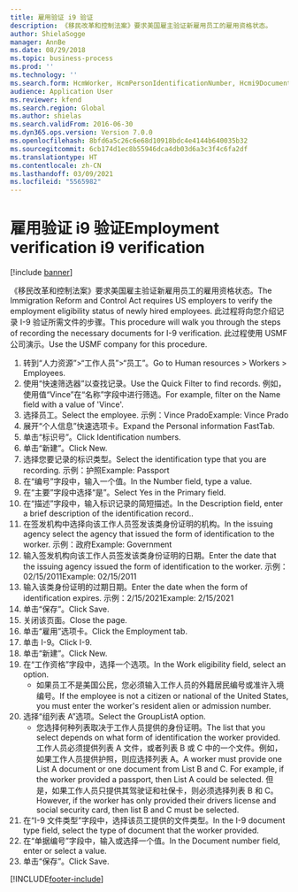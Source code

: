 ```yaml
---
title: 雇用验证 i9 验证
description: 《移民改革和控制法案》要求美国雇主验证新雇用员工的雇用资格状态。
author: ShielaSogge
manager: AnnBe
ms.date: 08/29/2018
ms.topic: business-process
ms.prod: ''
ms.technology: ''
ms.search.form: HcmWorker, HcmPersonIdentificationNumber, Hcmi9Document
audience: Application User
ms.reviewer: kfend
ms.search.region: Global
ms.author: shielas
ms.search.validFrom: 2016-06-30
ms.dyn365.ops.version: Version 7.0.0
ms.openlocfilehash: 8bfd6a5c26c6e68d10918bdc4e4144b640035b32
ms.sourcegitcommit: 6cb174d1ec8b55946dca4db03d6a3c3f4c6fa2df
ms.translationtype: HT
ms.contentlocale: zh-CN
ms.lasthandoff: 03/09/2021
ms.locfileid: "5565982"
---
```

# <a name="employment-verification-i9-verification"></a><span data-ttu-id="fb74f-103">雇用验证 i9 验证</span><span class="sxs-lookup"><span data-stu-id="fb74f-103">Employment verification i9 verification</span></span>

[!include [banner](../../../includes/banner.md)]

<span data-ttu-id="fb74f-104">《移民改革和控制法案》要求美国雇主验证新雇用员工的雇用资格状态。</span><span class="sxs-lookup"><span data-stu-id="fb74f-104">The Immigration Reform and Control Act requires US employers to verify the employment eligibility status of newly hired employees.</span></span> <span data-ttu-id="fb74f-105">此过程将向您介绍记录 I-9 验证所需文件的步骤。</span><span class="sxs-lookup"><span data-stu-id="fb74f-105">This procedure will walk you through the steps of recording the necessary documents for I-9 verification.</span></span> <span data-ttu-id="fb74f-106">此过程使用 USMF 公司演示。</span><span class="sxs-lookup"><span data-stu-id="fb74f-106">Use the USMF company for this procedure.</span></span>

1. <span data-ttu-id="fb74f-107">转到“人力资源”>“工作人员”>“员工”。</span><span class="sxs-lookup"><span data-stu-id="fb74f-107">Go to Human resources > Workers > Employees.</span></span>
2. <span data-ttu-id="fb74f-108">使用“快速筛选器”以查找记录。</span><span class="sxs-lookup"><span data-stu-id="fb74f-108">Use the Quick Filter to find records.</span></span> <span data-ttu-id="fb74f-109">例如，使用值“Vince”在“名称”字段中进行筛选。</span><span class="sxs-lookup"><span data-stu-id="fb74f-109">For example, filter on the Name field with a value of 'Vince'.</span></span>
3. <span data-ttu-id="fb74f-110">选择员工。</span><span class="sxs-lookup"><span data-stu-id="fb74f-110">Select the employee.</span></span> <span data-ttu-id="fb74f-111">示例：Vince Prado</span><span class="sxs-lookup"><span data-stu-id="fb74f-111">Example: Vince Prado</span></span>
4. <span data-ttu-id="fb74f-112">展开“个人信息”快速选项卡。</span><span class="sxs-lookup"><span data-stu-id="fb74f-112">Expand the Personal information FastTab.</span></span>
5. <span data-ttu-id="fb74f-113">单击“标识号”。</span><span class="sxs-lookup"><span data-stu-id="fb74f-113">Click Identification numbers.</span></span>
6. <span data-ttu-id="fb74f-114">单击“新建”。</span><span class="sxs-lookup"><span data-stu-id="fb74f-114">Click New.</span></span>
7. <span data-ttu-id="fb74f-115">选择您要记录的标识类型。</span><span class="sxs-lookup"><span data-stu-id="fb74f-115">Select the identification type that you are recording.</span></span> <span data-ttu-id="fb74f-116">示例：护照</span><span class="sxs-lookup"><span data-stu-id="fb74f-116">Example: Passport</span></span>
8. <span data-ttu-id="fb74f-117">在“编号”字段中，输入一个值。</span><span class="sxs-lookup"><span data-stu-id="fb74f-117">In the Number field, type a value.</span></span>
9. <span data-ttu-id="fb74f-118">在“主要”字段中选择“是”。</span><span class="sxs-lookup"><span data-stu-id="fb74f-118">Select Yes in the Primary field.</span></span>
10. <span data-ttu-id="fb74f-119">在“描述”字段中，输入标识记录的简短描述。</span><span class="sxs-lookup"><span data-stu-id="fb74f-119">In the Description field, enter a brief description of the identification record..</span></span>
11. <span data-ttu-id="fb74f-120">在签发机构中选择向该工作人员签发该类身份证明的机构。</span><span class="sxs-lookup"><span data-stu-id="fb74f-120">In the issuing agency select the agency that issued the form of identification to the worker.</span></span> <span data-ttu-id="fb74f-121">示例：政府</span><span class="sxs-lookup"><span data-stu-id="fb74f-121">Example: Government</span></span>
12. <span data-ttu-id="fb74f-122">输入签发机构向该工作人员签发该类身份证明的日期。</span><span class="sxs-lookup"><span data-stu-id="fb74f-122">Enter the date that the issuing agency issued the form of identification to the worker.</span></span> <span data-ttu-id="fb74f-123">示例：02/15/2011</span><span class="sxs-lookup"><span data-stu-id="fb74f-123">Example: 02/15/2011</span></span>
13. <span data-ttu-id="fb74f-124">输入该类身份证明的过期日期。</span><span class="sxs-lookup"><span data-stu-id="fb74f-124">Enter the date when the form of identification expires.</span></span> <span data-ttu-id="fb74f-125">示例：2/15/2021</span><span class="sxs-lookup"><span data-stu-id="fb74f-125">Example: 2/15/2021</span></span>
14. <span data-ttu-id="fb74f-126">单击“保存”。</span><span class="sxs-lookup"><span data-stu-id="fb74f-126">Click Save.</span></span>
15. <span data-ttu-id="fb74f-127">关闭该页面。</span><span class="sxs-lookup"><span data-stu-id="fb74f-127">Close the page.</span></span>
16. <span data-ttu-id="fb74f-128">单击“雇用”选项卡。</span><span class="sxs-lookup"><span data-stu-id="fb74f-128">Click the Employment tab.</span></span>
17. <span data-ttu-id="fb74f-129">单击 I-9。</span><span class="sxs-lookup"><span data-stu-id="fb74f-129">Click I-9.</span></span>
18. <span data-ttu-id="fb74f-130">单击“新建”。</span><span class="sxs-lookup"><span data-stu-id="fb74f-130">Click New.</span></span>
19. <span data-ttu-id="fb74f-131">在“工作资格”字段中，选择一个选项。</span><span class="sxs-lookup"><span data-stu-id="fb74f-131">In the Work eligibility field, select an option.</span></span>
    * <span data-ttu-id="fb74f-132">如果员工不是美国公民，您必须输入工作人员的外籍居民编号或准许入境编号。</span><span class="sxs-lookup"><span data-stu-id="fb74f-132">If the employee is not a citizen or national of the United States, you must enter the worker's resident alien or admission number.</span></span>  
20. <span data-ttu-id="fb74f-133">选择“组列表 A”选项。</span><span class="sxs-lookup"><span data-stu-id="fb74f-133">Select the GroupListA option.</span></span>
    * <span data-ttu-id="fb74f-134">您选择何种列表取决于工作人员提供的身份证明。</span><span class="sxs-lookup"><span data-stu-id="fb74f-134">The list that you select depends on what form of identification the worker provided.</span></span> <span data-ttu-id="fb74f-135">工作人员必须提供列表 A 文件，或者列表 B 或 C 中的一个文件。例如，如果工作人员提供护照，则应选择列表 A。</span><span class="sxs-lookup"><span data-stu-id="fb74f-135">A worker must provide one List A document or one document from List B and C. For example, if the worker provided a passport, then List A could be selected.</span></span> <span data-ttu-id="fb74f-136">但是，如果工作人员只提供其驾驶证和社保卡，则必须选择列表 B 和 C。</span><span class="sxs-lookup"><span data-stu-id="fb74f-136">However, if the worker has only provided their drivers license and social security card, then list B and C must be selected.</span></span>  
21. <span data-ttu-id="fb74f-137">在“I-9 文件类型”字段中，选择该员工提供的文件类型。</span><span class="sxs-lookup"><span data-stu-id="fb74f-137">In the I-9 document type field, select the type of document that the worker provided.</span></span>
22. <span data-ttu-id="fb74f-138">在“单据编号”字段中，输入或选择一个值。</span><span class="sxs-lookup"><span data-stu-id="fb74f-138">In the Document number field, enter or select a value.</span></span>
23. <span data-ttu-id="fb74f-139">单击“保存”。</span><span class="sxs-lookup"><span data-stu-id="fb74f-139">Click Save.</span></span>



[!INCLUDE[footer-include](../../../../../includes/footer-banner.md)]